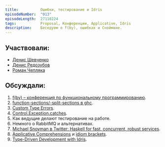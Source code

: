 ```yaml
---
title:          Ошибки, тестирование и Idris
episodeNumber:  "013"
episodeLength:  27110224
tags:           Proposal, Конференции, Applicative, Idris
description:    Беседуем о f(by), ошибках и Сноймане.
---
```


## Участвовали:

* [Денис Шевченко](https://dshevchenko.biz/)
* [Денис Редозубов](https://twitter.com/rufuse)
* [Роман Чепляка](https://ro-che.info/)

## Обсуждали:

1. [f(by) – конференция по функциональному программированию](http://fby.by/).
2. [function-sections/-split-sections в ghc](https://ghc.haskell.org/trac/ghc/ticket/8405).
3. [Custom Type Errors](https://ghc.haskell.org/trac/ghc/wiki/Proposal/CustomTypeErrors).
4. [Control.Exception.catches](https://hackage.haskell.org/package/base-4.8.1.0/docs/Control-Exception.html#v:catches).
5. Как ведущие делают тестирование на работе.
6. Немного о RabbitMQ и альтернативах.
7. [Michael Snoyman в Twitter: Haskell for fast, concurrent, robust services](https://www.youtube.com/watch?v=6bkWvfI7QDQ).
8. [Applicative Comprehensions](https://mail.haskell.org/pipermail/ghc-devs/2015-October/010062.html) и [idiom brackets](https://eb.host.cs.st-andrews.ac.uk/Idris/donotation.html).
9. [Type-Driven Development with Idris](https://www.manning.com/books/type-driven-development-with-idris).
